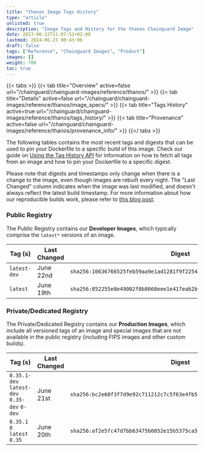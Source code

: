```yaml
---
title: "thanos Image Tags History"
type: "article"
unlisted: true
description: "Image Tags and History for the thanos Chainguard Image"
date: 2023-06-22T11:07:52+02:00
lastmod: 2024-06-23 00:43:06
draft: false
tags: ["Reference", "Chainguard Images", "Product"]
images: []
weight: 700
toc: true
---
```


{{< tabs >}}
{{< tab title="Overview" active=false url="/chainguard/chainguard-images/reference/thanos/" >}}
{{< tab title="Details" active=false url="/chainguard/chainguard-images/reference/thanos/image_specs/" >}}
{{< tab title="Tags History" active=true url="/chainguard/chainguard-images/reference/thanos/tags_history/" >}}
{{< tab title="Provenance" active=false url="/chainguard/chainguard-images/reference/thanos/provenance_info/" >}}
{{</ tabs >}}

The following tables contains the most recent tags and digests that can be used to pin your Dockerfile to a specific build of this image. Check our guide on [Using the Tag History API](/chainguard/chainguard-images/using-the-tag-history-api/) for information on how to fetch all tags from an image and how to pin your Dockerfile to a specific digest.

Please note that digests and timestamps only change when there is a change to the image, even though images are rebuilt every night. The "Last Changed" column indicates when the image was last modified, and doesn't always reflect the latest build timestamp. For more information about how our reproducible builds work, please refer to [this blog post](https://www.chainguard.dev/unchained/reproducing-chainguards-reproducible-image-builds).

### Public Registry
The Public Registry contains our **Developer Images**, which typically comprise the `latest*` versions of an image.

| Tag (s)       | Last Changed | Digest                                                                    |
|---------------|--------------|---------------------------------------------------------------------------|
|  `latest-dev` | June 22nd    | `sha256:10636766525feb59aa9e1ad1281f9f225482d8390716fc44e900abab66f9f361` |
|  `latest`     | June 19th    | `sha256:852255e8e49002f0b8668eee1e417eab2b41ac02127a356a76646f077ebaf666` |


### Private/Dedicated Registry
The Private/Dedicated Registry contains our **Production Images**, which include all versioned tags of an image and special images that are not available in the public registry (including FIPS images and other custom builds).

| Tag (s)                                       | Last Changed | Digest                                                                    |
|-----------------------------------------------|--------------|---------------------------------------------------------------------------|
|  `0.35.1-dev` `latest-dev` `0.35-dev` `0-dev` | June 21st    | `sha256:bc2e60f3f7d9e92c711212c7c5f63e4fb5ab8f55e1541369aba826407debd613` |
|  `0.35.1` `0` `latest` `0.35`                 | June 20th    | `sha256:af2e5fc47d7bb63475b0052e15b5375ca5709fbf8ab7390761db0b8e855330c1` |

